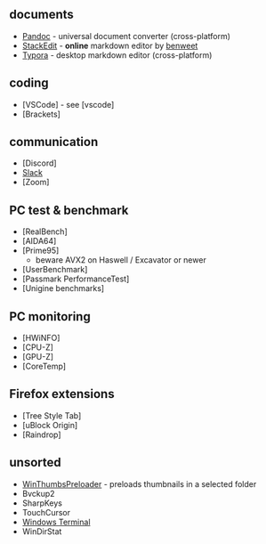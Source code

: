 ## documents
- [Pandoc](https://pandoc.org) - universal document converter (cross-platform)
- [StackEdit](https://stackedit.io/app#) - **online** markdown editor by [benweet](https://github.com/benweet)
- [Typora](https://typora.io/) - desktop markdown editor (cross-platform)

## coding
- [VSCode] - see [vscode]
- [Brackets]

## communication
- [Discord]
- [Slack](https://slack.com/)
- [Zoom]

## PC test & benchmark
- [RealBench]
- [AIDA64]
- [Prime95] 
  - beware AVX2 on Haswell / Excavator or newer
- [UserBenchmark]
- [Passmark PerformanceTest]
- [Unigine benchmarks]

## PC monitoring
- [HWiNFO]
- [CPU-Z]
- [GPU-Z]
- [CoreTemp]

## Firefox extensions
- [Tree Style Tab]
- [uBlock Origin]
- [Raindrop]

## unsorted
-   [WinThumbsPreloader] - preloads thumbnails in a selected folder
-   Bvckup2
-   SharpKeys
-   TouchCursor
-   [Windows Terminal]  
-   WinDirStat  
    
[WinThumbsPreloader]: https://github.com/bruhov/WinThumbsPreloader/
[Windows Terminal]: https://www.microsoft.com/en-us/p/windows-terminal/9n0dx20hk701
